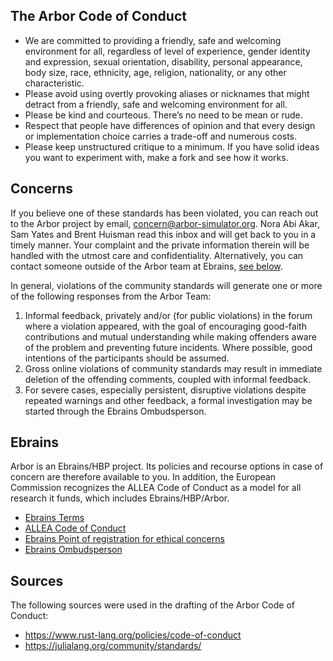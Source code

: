## The Arbor Code of Conduct

* We are committed to providing a friendly, safe and welcoming environment for all, regardless of level of experience, gender identity and expression, sexual orientation, disability, personal appearance, body size, race, ethnicity, age, religion, nationality, or any other characteristic.
* Please avoid using overtly provoking aliases or nicknames that might detract from a friendly, safe and welcoming environment for all.
* Please be kind and courteous. There’s no need to be mean or rude.
* Respect that people have differences of opinion and that every design or implementation choice carries a trade-off and numerous costs.
* Please keep unstructured critique to a minimum. If you have solid ideas you want to experiment with, make a fork and see how it works.

## Concerns

If you believe one of these standards has been violated, you can reach out to the Arbor project by email, [concern@arbor-simulator.org](mailto:concern@arbor-simulator.org). Nora Abi Akar, Sam Yates and Brent Huisman read this inbox and will get back to you in a timely manner. Your complaint and the private information therein will be handled with the utmost care and confidentiality. Alternatively, you can contact someone outside of the Arbor team at Ebrains, [see below](#ebrains).

In general, violations of the community standards will generate one or more of the following responses from the Arbor Team:

1. Informal feedback, privately and/or (for public violations) in the forum where a violation appeared, with the goal of encouraging good-faith contributions and mutual understanding while making offenders aware of the problem and preventing future incidents. Where possible, good intentions of the participants should be assumed.
2. Gross online violations of community standards may result in immediate deletion of the offending comments, coupled with informal feedback.
3. For severe cases, especially persistent, disruptive violations despite repeated warnings and other feedback, a formal investigation may be started through the Ebrains Ombudsperson.

## Ebrains

Arbor is an Ebrains/HBP project. Its policies and recourse options in case of concern are therefore available to you. In addition, the European Commission recognizes the ALLEA Code of Conduct as a model for all research it funds, which includes Ebrains/HBP/Arbor.

* [Ebrains Terms](https://ebrains.eu/terms)
* [ALLEA Code of Conduct](https://allea.org/code-of-conduct)
* [Ebrains Point of registration for ethical concerns](https://www.humanbrainproject.eu/en/social-ethical-reflective/about/register-ethical-concern/)
* [Ebrains Ombudsperson](mailto:research-integrity@ebrains.eu)

## Sources

The following sources were used in the drafting of the Arbor Code of Conduct:

* https://www.rust-lang.org/policies/code-of-conduct
* https://julialang.org/community/standards/

<!-- keep in sync with doc/contrib/index.rst -->
